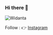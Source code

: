 ### Hi there 👋


<p><img src="https://github-readme-stats.vercel.app/api?username=Widanta&show_icons=true&theme=radical" alt="Widanta" /></p>

Follow :
👉 [Instagram](https://www.instagram.com/widantaa_/Widanta?utm_source=github)




<!--
**Widanta/Widanta** is a ✨ _special_ ✨ repository because its `README.md` (this file) appears on your GitHub profile.

Here are some ideas to get you started:

- 🔭 I’m currently working on ...
- 🌱 I’m currently learning ...
- 👯 I’m looking to collaborate on ...
- 🤔 I’m looking for help with ...
- 💬 Ask me about ...
- 📫 How to reach me: ...
- 😄 Pronouns: ...
- ⚡ Fun fact: ...
-->
